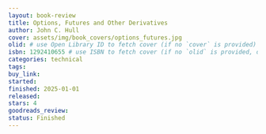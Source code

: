 ```yaml
---
layout: book-review
title: Options, Futures and Other Derivatives
author: John C. Hull
cover: assets/img/book_covers/options_futures.jpg
olid: # use Open Library ID to fetch cover (if no `cover` is provided)
isbn: 1292410655 # use ISBN to fetch cover (if no `olid` is provided, dashes are optional)
categories: technical
tags:
buy_link:
started: 
finished: 2025-01-01
released:
stars: 4
goodreads_review:
status: Finished
---
```

